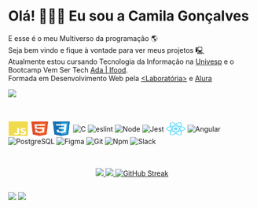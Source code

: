 # Olá! 🙋🏻‍♀️ Eu sou a Camila Gonçalves
E esse é o meu Multiverso da programação 🌎 <br>
Seja bem vindo e fique à vontade para ver meus projetos 🖳 <br>
Atualmente estou cursando Tecnologia da Informação na [Univesp](https://univesp.br/cursos/bacharel-em-tecnologia-da-informacao) e o Bootcamp Vem Ser Tech [Ada | Ifood](https://ada.tech/sou-aluno/programas/ifood-vem-ser-tech).<br>
Formada em Desenvolvimento Web pela [<Laboratória>](https://www.laboratoria.la/br) e [Alura](https://www.alura.com.br/)

  <img src="https://visitor-badge.laobi.icu/badge?page_id=CamilaVerso.CamilaVerso&left_color=cornflowerblue&right_color=magenta"  />


##

<div style="display: inline_block"><br>
  <img align="center" alt="JavaScript" title="JavaScript" height="30" width="40" src="https://raw.githubusercontent.com/devicons/devicon/master/icons/javascript/javascript-plain.svg">
  <img align="center" alt="HTML" title="HTML" height="30" width="40" src="https://raw.githubusercontent.com/devicons/devicon/master/icons/html5/html5-original.svg">
  <img align="center" alt="CSS" title="CSS" height="30" width="40" src="https://raw.githubusercontent.com/devicons/devicon/master/icons/css3/css3-original.svg">
  <img align="center" alt="C" title="C" height="30" width="40" src="https://cdn.jsdelivr.net/gh/devicons/devicon/icons/c/c-original.svg">
  <img align="center" alt="eslint" title="ESLint" height="30" width="40" src="https://cdn.jsdelivr.net/gh/devicons/devicon/icons/eslint/eslint-original.svg">
  <img align="center" alt="Node" title="Node" height="30" width="40" src="https://cdn.jsdelivr.net/gh/devicons/devicon/icons/nodejs/nodejs-original.svg" />
  <img align="center" alt="Jest" title="Jest" height="30" width="40" src="https://cdn.jsdelivr.net/gh/devicons/devicon/icons/jest/jest-plain.svg" />
  <img align="center" alt="React" title="React" height="30" width="40" src="https://raw.githubusercontent.com/devicons/devicon/master/icons/react/react-original.svg">
  <img align="center" alt="Angular" title="Angular" height="30" width="40" src="https://cdn.jsdelivr.net/gh/devicons/devicon/icons/angularjs/angularjs-original.svg">
  <img align="center" alt="PostgreSQL" title="PostgreSQL" height="30" width="40" src="https://cdn.jsdelivr.net/gh/devicons/devicon/icons/postgresql/postgresql-original.svg">    
  <img align="center" alt="Figma" title="Figma" height="30" width="40" src="https://cdn.jsdelivr.net/gh/devicons/devicon/icons/figma/figma-original.svg">
  <img align="center" alt="Git" title="Git" height="30" width="40" src="https://cdn.jsdelivr.net/gh/devicons/devicon/icons/git/git-original.svg">
  <img align="center" alt="Npm" title="Npm" height="30" width="40" src="https://cdn.jsdelivr.net/gh/devicons/devicon/icons/npm/npm-original-wordmark.svg">
  <img align="center" alt="Slack" title="Slack" height="30" width="40" src="https://cdn.jsdelivr.net/gh/devicons/devicon/icons/slack/slack-original.svg">
  
      
</div><br>

##

<div align="center">
<a href="https://github.com/CamilaVerso">
<img height="180em" src="https://github-readme-stats-dun-rho-20.vercel.app/api/top-langs/?username=&layout=compact&langs_count=7&theme=tokyonight"/>
<img height="180em" src="https://github-readme-stats-dun-rho-20.vercel.app/api?username=&show_icons=true&theme=tokyonight&include_all_commits=true&count_private=true"/>
</a>
  <a href="https://git.io/streak-stats"><img src="https://streak-stats.demolab.com?user=CamilaVerso&theme=tokyonight&locale=pt_BR" alt="GitHub Streak" /></a>
</div>

##

<div>   
  <a href = "mailto:camilaverso2@gmail.com"><img src="https://img.shields.io/badge/-Gmail-%23333?style=for-the-badge&logo=gmail&logoColor=red" target="_blank"></a>
  <a href="https://www.linkedin.com/in/camilanpgoncalves" target="_blank"><img src="https://img.shields.io/badge/-LinkedIn-%230077B5?style=for-the-badge&logo=linkedin&logoColor=white" target="_blank"></a> 
  
</div>
